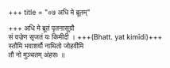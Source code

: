 +++
title = "०७ अधि मे ब्रूतम्"

+++
अधि मे ब्रूतं पृतनासूग्रौ  
सं वज्रेण सृजतं यः किमीदी । +++(Bhatt. yat kimīdi)+++  
स्तौमि भवाशर्वौ नाथितो जोहवीमि  
तौ नो मुञ्चतम् अंहसः ॥